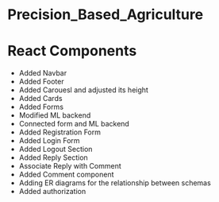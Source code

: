 # Precision_Based_Agriculture

# React Components
* Added Navbar
* Added Footer
* Added Carouesl and adjusted its height
* Added Cards
* Added Forms
* Modified ML backend
* Connected form and ML backend
* Added Registration Form
* Added Login Form
* Added Logout Section
* Added Reply Section
* Associate Reply with Comment
* Added Comment component
* Adding ER diagrams for the relationship between schemas 
* Added authorization
